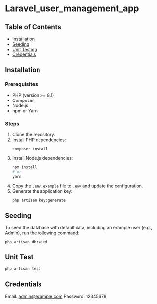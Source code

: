 # Laravel_user_management_app


## Table of Contents
- [Installation](#installation)
- [Seeding](#seeding)
- [Unit Testing](#unit-testing)
- [Credentials](#credentials)

## Installation
### Prerequisites
- PHP (version >= 8.1)
- Composer
- Node.js
- npm or Yarn

### Steps
1. Clone the repository.
2. Install PHP dependencies:
    ```bash
    composer install
    ```
3. Install Node.js dependencies:
    ```bash
    npm install
    # or
    yarn
    ```
4. Copy the `.env.example` file to `.env` and update the configuration.
5. Generate the application key:
    ```bash
    php artisan key:generate
    ```

## Seeding
To seed the database with default data, including an example user (e.g., Admin), run the following command:
```bash
php artisan db:seed
```


## Unit Test
```bash
php artisan test
```
## Credentials
Email: admin@example.com
Password: 12345678

